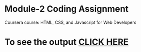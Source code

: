 # Module-2 Coding Assignment

Coursera course: HTML, CSS, and Javascript for Web Developers

# To see the output [CLICK HERE](https://github.io/badhouliaharsh/coursera-test/main/module2_solution/index.html)
